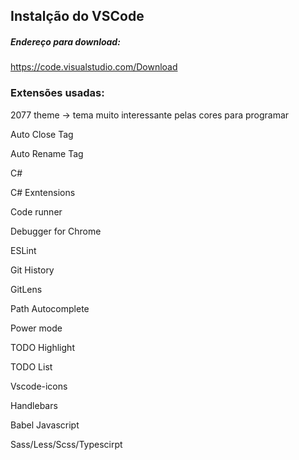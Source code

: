 ## Instalção do VSCode

##### Endereço para download: 

https://code.visualstudio.com/Download

### Extensões usadas:

2077 theme -> tema muito interessante pelas cores para programar

Auto Close Tag

Auto Rename Tag

C# 

C# Exntensions

Code runner

Debugger for Chrome

ESLint

Git History

GitLens

Path Autocomplete

Power mode

TODO Highlight

TODO List

Vscode-icons

Handlebars

Babel Javascript

Sass/Less/Scss/Typescirpt


